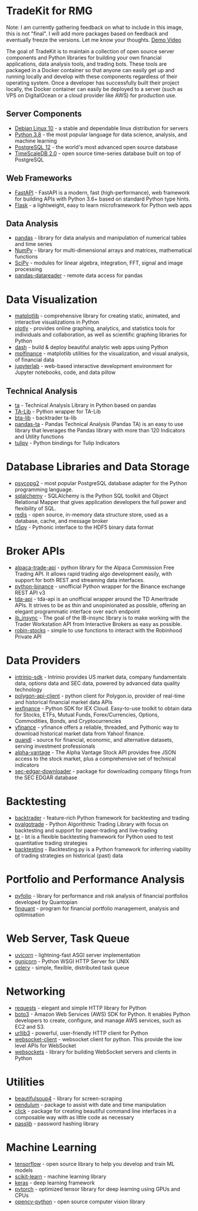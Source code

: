 # TradeKit for RMG

Note: I am currently gathering feedback on what to include in this image, this is not "final". I will add more packages based on feedback and eventually freeze the versions. Let me know your thoughts. [Demo Video](https://www.youtube.com/watch?v=uiPMCJ0MEbM)

The goal of TradeKit is to maintain a collection of open source server components and Python libraries for building your own financial applications, data analysis tools, and trading bots. These tools are packaged in a Docker container so that anyone can easily get up and running locally and develop with these components regardless of their operating system. Once a developer has successfully built their project locally, the Docker container can easily be deployed to a server (such as VPS on DigitalOcean or a cloud provider like AWS) for production use. 

## Server Components

* [Debian Linux 10](https://www.debian.org/) - a stable and dependable linux distribution for servers
* [Python 3.8](https://www.python.org/) - the most popular language for data science, analysis, and machine learning
* [PostgreSQL 12](https://www.postgresql.org/) - the world's most advanced open source database
* [TimeScaleDB 2.0](https://www.timescale.com/) - open source time-series database built on top of PostgreSQL

## Web Frameworks

* [FastAPI](https://fastapi.tiangolo.com/) - FastAPI is a modern, fast (high-performance), web framework for building APIs with Python 3.6+ based on standard Python type hints.
* [Flask](https://flask.palletsprojects.com/) - a lightweight, easy to learn microframework for Python web apps

## Data Analysis

* [pandas](https://pandas.pydata.org/) - library for data analysis and manipulation of numerical tables and time series
* [NumPy](https://numpy.org/) - library for multi-dimensional arrays and matrices, mathematical functions
* [SciPy](https://www.scipy.org/) - modules for linear algebra, integration, FFT, signal and image processing
* [pandas-datareader](https://pandas-datareader.readthedocs.io/) - remote data access for pandas

# Data Visualization

* [matplotlib](https://matplotlib.org/) - comprehensive library for creating static, animated, and interactive visualizations in Python
* [plotly](https://pypi.org/project/plotly/) - provides online graphing, analytics, and statistics tools for individuals and collaboration, as well as scientific graphing libraries for Python
* [dash](https://plotly.com/dash/) - build & deploy beautiful analytic web apps using Python
* [mplfinance](https://github.com/matplotlib/mplfinance) - matplotlib utilities for the visualization, and visual analysis, of financial data
* [jupyterlab](https://jupyterlab.readthedocs.io/) - web-based interactive development environment for Jupyter notebooks, code, and data
pillow

## Technical Analysis

* [ta](https://technical-analysis-library-in-python.readthedocs.io/) - Technical Analysis Library in Python based on pandas
* [TA-Lib](https://mrjbq7.github.io/ta-lib/) - Python wrapper for TA-Lib
* [bta-lib](https://btalib.backtrader.com/) - backtrader ta-lib
* [pandas-ta](https://github.com/twopirllc/pandas-ta) - Pandas Technical Analysis (Pandas TA) is an easy to use library that leverages the Pandas library with more than 120 Indicators and Utility functions
* [tulipy](https://github.com/cirla/tulipy) - Python bindings for Tulip Indicators

# Database Libraries and Data Storage

* [psycopg2](https://pypi.org/project/psycopg2/) - most popular PostgreSQL database adapter for the Python programming language.
* [sqlalchemy](https://www.sqlalchemy.org/) - SQLAlchemy is the Python SQL toolkit and Object Relational Mapper that gives application developers the full power and flexibility of SQL.
* [redis](https://redis.io/) - open source, in-memory data structure store, used as a database, cache, and message broker
* [h5py](https://www.h5py.org/) - Pythonic interface to the HDF5 binary data format

# Broker APIs

* [alpaca-trade-api](https://github.com/alpacahq/alpaca-trade-api-python) - python library for the Alpaca Commission Free Trading API. It allows rapid trading algo development easily, with support for both REST and streaming data interfaces.
* [python-binance](https://python-binance.readthedocs.io/) - unofficial Python wrapper for the Binance exchange REST API v3
* [tda-api](https://github.com/alexgolec/tda-api) - tda-api is an unofficial wrapper around the TD Ameritrade APIs. It strives to be as thin and unopinionated as possible, offering an elegant programmatic interface over each endpoint
* [ib_insync](https://github.com/erdewit/ib_insync) - The goal of the IB-insync library is to make working with the Trader Workstation API from Interactive Brokers as easy as possible.
* [robin-stocks](https://robin-stocks.readthedocs.io/) - simple to use functions to interact with the Robinhood Private API

# Data Providers

* [intrinio-sdk](https://docs.intrinio.com/documentation/python) - Intrinio provides US market data, company fundamentals data, options data and SEC data, powered by advanced data quality technology
* [polygon-api-client](https://pypi.org/project/polygon-api-client/) - python client for Polygon.io, provider of real-time and historical financial market data APIs
* [iexfinance](https://pypi.org/project/iexfinance/) - Python SDK for IEX Cloud. Easy-to-use toolkit to obtain data for Stocks, ETFs, Mutual Funds, Forex/Currencies, Options, Commodities, Bonds, and Cryptocurrencies
* [yfinance](https://pypi.org/project/yfinance/) - yfinance offers a reliable, threaded, and Pythonic way to download historical market data from Yahoo! finance.
* [quandl](https://www.quandl.com/tools/python) - source for financial, economic, and alternative datasets, serving investment professionals
* [alpha-vantage](https://alpha-vantage.readthedocs.io/) - The Alpha Vantage Stock API provides free JSON access to the stock market, plus a comprehensive set of technical indicators
* [sec-edgar-downloader](https://sec-edgar-downloader.readthedocs.io/en/latest/) - package for downloading company filings from the SEC EDGAR database

# Backtesting

* [backtrader](https://www.backtrader.com/) - feature-rich Python framework for backtesting and trading
* [pyalgotrade](https://gbeced.github.io/pyalgotrade/) - Python Algorithmic Trading Library with focus on backtesting and support for paper-trading and live-trading
* [bt](https://pmorissette.github.io/bt/) - bt is a flexible backtesting framework for Python used to test quantitative trading strategies
* [backtesting](https://kernc.github.io/backtesting.py/) - Backtesting.py is a Python framework for inferring viability of trading strategies on historical (past) data

# Portfolio and Performance Analysis

* [pyfolio](https://github.com/quantopian/pyfolio) - library for performance and risk analysis of financial portfolios developed by Quantopian
* [finquant](https://finquant.readthedocs.io/) - program for financial portfolio management, analysis and optimisation

# Web Server, Task Queue

* [uvicorn](https://www.uvicorn.org/) - lightning-fast ASGI server implementation
* [gunicorn](https://gunicorn.org/) - Python WSGI HTTP Server for UNIX
* [celery](https://docs.celeryproject.org/) - simple, flexible, distributed task queue

# Networking

* [requests](https://requests.readthedocs.io/) - elegant and simple HTTP library for Python
* [boto3](https://boto3.amazonaws.com/v1/documentation/api/latest/index.html) - Amazon Web Services (AWS) SDK for Python. It enables Python developers to create, configure, and manage AWS services, such as EC2 and S3.
* [urllib3](https://urllib3.readthedocs.io/en/latest/) - powerful, user-friendly HTTP client for Python
* [websocket-client](https://pypi.org/project/websocket_client/) - websocket client for python. This provide the low level APIs for WebSocket
* [websockets](https://websockets.readthedocs.io/en/stable/intro.html) - library for building WebSocket servers and clients in Python

# Utilities

* [beautifulsoup4](https://www.crummy.com/software/BeautifulSoup/) - library for screen-scraping
* [pendulum](https://pendulum.eustace.io/) - package to assist with date and time manipulation
* [click](https://click.palletsprojects.com/) - package for creating beautiful command line interfaces in a composable way with as little code as necessary
* [passlib](https://passlib.readthedocs.io/) - password hashing library

# Machine Learning

* [tensorflow](https://www.tensorflow.org/) - open source library to help you develop and train ML models
* [scikit-learn](https://scikit-learn.org/) - machine learning library
* [keras](https://keras.io/) - deep learning framework
* [pytorch](https://pytorch.org/) - optimized tensor library for deep learning using GPUs and CPUs
* [opencv-python](https://github.com/skvark/opencv-python) - open source computer vision library

